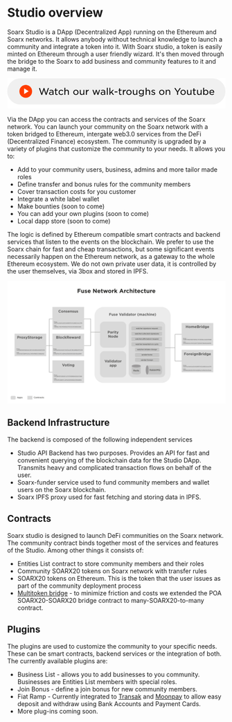# Studio overview

Soarx Studio is a DApp \(Decentralized App\) running on the Ethereum and Soarx networks. It allows anybody without technical knowledge to launch a community and integrate a token into it. With Soarx studio, a token is easily minted on Ethereum through a user friendly wizard. It's then moved through the bridge to the Soarx to add business and community features to it and manage it.

[![](../.gitbook/assets/you6.png) ](https://www.youtube.com/channel/UC7NaJ0UhmyHi5MvZSk61akA/videos?view_as=subscriber)

Via the DApp you can access the contracts and services of the Soarx network. You can launch your community on the Soarx network with a token bridged to Ethereum, intergate web3.0 services from the DeFi \(Decentralized Finance\) ecosystem. The community is upgraded by a variety of plugins that customize the community to your needs. It allows you to:

* Add to your community users, business, admins and more tailor made roles
* Define transfer and bonus rules for the community members
* Cover transaction costs for you customer
* Integrate a white label wallet
* Make bounties \(soon to come\)
* You can add your own plugins \(soon to come\)
* Local dapp store \(soon to come\)

The logic is defined by Ethereum compatible smart contracts and backend services that listen to the events on the blockchain. We prefer to use the Soarx chain for fast and cheap transactions, but some significant events necessarily happen on the Ethereum network, as a gateway to the whole Ethereum ecosystem. We do not own private user data, it is controlled by the user themselves, via 3box and stored in IPFS.

![Soarx Studio architecture](../.gitbook/assets/image%20%283%29.png)

## Backend Infrastructure

The backend is composed of the following independent services

* Studio API Backend has two purposes. Provides an API for fast and convenient querying of the blockchain data for the Studio DApp. Transmits heavy and complicated transaction flows on behalf of the user.
* Soarx-funder service used to fund community members and wallet users on the Soarx blockchain.
* Soarx IPFS proxy used for fast fetching and storing data in IPFS.

## Contracts

Soarx studio is designed to launch DeFi communities on the Soarx network. The community contract binds together most of the services and features of the Studio. Among other things it consists of:

* Entities List contract to store community members and their roles
* Community SOARX20 tokens on Soarx network with transfer rules
* SOARX20 tokens on Ethereum. This is the token that the user issues as part of the community deployment process
* [Multitoken bridge](https://github.com/fuseio/bridge-contracts) - to minimize friction and costs we extended the POA SOARX20-SOARX20 bridge contract to many-SOARX20-to-many contract.

## Plugins

The plugins are used to customize the community to your specific needs. These can be smart contracts, backend services or the integration of both. The currently available plugins are:

* Business List - allows you to add businesses to you community. Businesses are Entities List members with special roles.
* Join Bonus - define a join bonus for new community members.
* Fiat Ramp - Currently integrated to [Transak](https://transak.com/) and [Moonpay](https://www.moonpay.io/) to allow easy deposit and withdraw using Bank Accounts and Payment Cards.
* More plug-ins coming soon.

